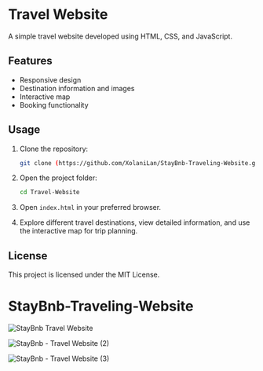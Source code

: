 # Travel Website

A simple travel website developed using HTML, CSS, and JavaScript.

## Features

- Responsive design
- Destination information and images
- Interactive map
- Booking functionality

## Usage

1. Clone the repository:

   ```bash
   git clone (https://github.com/XolaniLan/StayBnb-Traveling-Website.git)
   ```

2. Open the project folder:

   ```bash
   cd Travel-Website
   ```

3. Open `index.html` in your preferred browser.

4. Explore different travel destinations, view detailed information, and use the interactive map for trip planning.

## License

This project is licensed under the MIT License.


# StayBnb-Traveling-Website
![StayBnb Travel Website](https://github.com/XolaniLan/StayBnb-Traveling-Website/assets/140137794/61686cef-85e3-44d4-9776-35ae9800611e)

![StayBnb - Travel Website (2)](https://github.com/XolaniLan/StayBnb-Traveling-Website/assets/140137794/1cb58406-5fad-4d7e-aaab-91cadcc526f8)

![StayBnb - Travel Website (3)](https://github.com/XolaniLan/StayBnb-Traveling-Website/assets/140137794/5edfd247-f79a-4f0f-91fc-455bf3fb883c)

